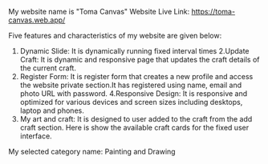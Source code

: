 My website name is "Toma Canvas" 
Website Live Link: https://toma-canvas.web.app/

Five features and characteristics of my website are given below:
1. Dynamic Slide: It is dynamically running fixed interval times
2.Update Craft: It is dynamic and responsive page that updates the craft details of the current craft.
3. Register Form: It is register form that creates a new profile and access the website private section.It has registered using name, email and photo URL with password.
4.Responsive Design: It is responsive and optimized for various devices and screen sizes including desktops, laptop and phones.
5. My art and craft: It is designed to user added to the craft from the add craft section. Here is show the available craft cards for the fixed user interface.

 My selected category name: Painting and Drawing